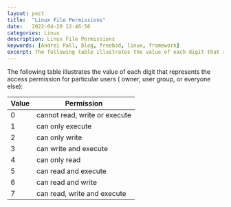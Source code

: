 ```yaml
---
layout: post
title:  "Linux File Permissions"
date:   2022-04-20 12:46:56
categories: Linux
description: Linux File Permissions
keywords: [Andrei Pall, blog, freebsd, linux, framework]
excerpt: The following table illustrates the value of each digit that represents the access permission for particular users ( owner, user group, or everyone else)
---
```

<p>The following table illustrates the value of each digit that represents the access permission for particular users ( owner, user group, or everyone else):</p>
<table><thead><tr><th>Value</th><th>Permission</th></tr></thead><tbody><tr><td>0</td><td>cannot read, write or execute</td></tr><tr><td>1</td><td>can only execute</td></tr><tr><td>2</td><td>can only write</td></tr><tr><td>3</td><td>can write and execute</td></tr><tr><td>4</td><td>can only read</td></tr><tr><td>5</td><td>can read and execute</td></tr><tr><td>6</td><td>can read and write</td></tr><tr><td>7</td><td>can read, write and execute</td></tr></tbody></table>
